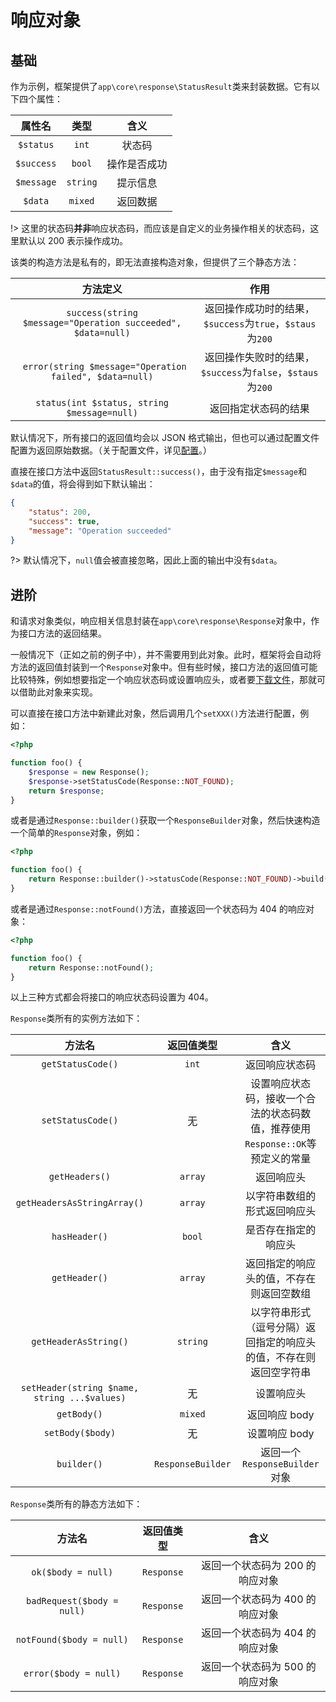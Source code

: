 # 响应对象

## 基础

作为示例，框架提供了`app\core\response\StatusResult`类来封装数据。它有以下四个属性：

| 属性名 | 类型 | 含义 |
| :------------: | :------------: | :------------: |
| `$status` |  `int` | 状态码 |
|  `$success` | `bool`  | 操作是否成功 |
|  `$message` | `string`  | 提示信息 |
| `$data`  | `mixed`  | 返回数据 |

!> 这里的状态码**并非**响应状态码，而应该是自定义的业务操作相关的状态码，这里默认以 200 表示操作成功。

该类的构造方法是私有的，即无法直接构造对象，但提供了三个静态方法：

| 方法定义 | 作用 |
| :------------: | :------------: |
| `success(string $message="Operation succeeded", $data=null)` | 返回操作成功时的结果，`$success`为`true`，`$staus`为`200` |
| ` error(string $message="Operation failed", $data=null)` | 返回操作失败时的结果，`$success`为`false`，`$staus`为`200`  |
| `status(int $status, string $message=null)` | 返回指定状态码的结果  |

默认情况下，所有接口的返回值均会以 JSON 格式输出，但也可以通过配置文件配置为返回原始数据。（关于配置文件，详见[配置](config)。）

直接在接口方法中返回`StatusResult::success()`，由于没有指定`$message`和`$data`的值，将会得到如下默认输出：

``` json
{
    "status": 200,
    "success": true,
    "message": "Operation succeeded"
}
```

?> 默认情况下，`null`值会被直接忽略，因此上面的输出中没有`$data`。

## 进阶

和请求对象类似，响应相关信息封装在`app\core\response\Response`对象中，作为接口方法的返回结果。

一般情况下（正如之前的例子中），并不需要用到此对象。此时，框架将会自动将方法的返回值封装到一个`Response`对象中。但有些时候，接口方法的返回值可能比较特殊，例如想要指定一个响应状态码或设置响应头，或者要[下载文件](upload-and-download#文件下载)，那就可以借助此对象来实现。

可以直接在接口方法中新建此对象，然后调用几个`setXXX()`方法进行配置，例如：

``` php
<?php

function foo() {
    $response = new Response();
    $response->setStatusCode(Response::NOT_FOUND);
    return $response;
}

```

或者是通过`Response::builder()`获取一个`ResponseBuilder`对象，然后快速构造一个简单的`Response`对象，例如：

``` php
<?php

function foo() {
    return Response::builder()->statusCode(Response::NOT_FOUND)->build();
}

```
或者是通过`Response::notFound()`方法，直接返回一个状态码为 404 的响应对象：

``` php
<?php

function foo() {
    return Response::notFound();
}

```

以上三种方式都会将接口的响应状态码设置为 404。

`Response`类所有的实例方法如下：

| 方法名 | 返回值类型 | 含义 |
| :------------: | :------------: | :------------: |
| `getStatusCode()` |  `int` | 返回响应状态码 |
|  `setStatusCode()` | 无  | 设置响应状态码，接收一个合法的状态码数值，推荐使用`Response::OK`等预定义的常量 |
|  `getHeaders()` | `array`  | 返回响应头 |
|  `getHeadersAsStringArray()` | `array`  | 以字符串数组的形式返回响应头 |
| `hasHeader()`  | `bool`  | 是否存在指定的响应头 |
| `getHeader()`  | `array`  | 返回指定的响应头的值，不存在则返回空数组|
| `getHeaderAsString()`  | `string`  | 以字符串形式（逗号分隔）返回指定的响应头的值，不存在则返回空字符串 |
| `setHeader(string $name, string ...$values)`  | 无  | 设置响应头 |
| `getBody()`  | `mixed`  | 返回响应 body |
| `setBody($body)`  | 无  | 设置响应 body |
| `builder()`  | `ResponseBuilder`  | 返回一个`ResponseBuilder`对象 |

`Response`类所有的静态方法如下：

| 方法名 | 返回值类型 | 含义 |
| :------------: | :------------: | :------------: |
| `ok($body = null)` |  `Response` | 返回一个状态码为 200 的响应对象 |
| `badRequest($body = null)` |  `Response` | 返回一个状态码为 400 的响应对象 |
| `notFound($body = null)` |  `Response` | 返回一个状态码为 404 的响应对象 |
| `error($body = null)` |  `Response` | 返回一个状态码为 500 的响应对象 |